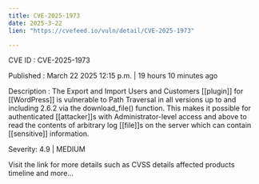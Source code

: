 ```yaml
---
title: CVE-2025-1973
date: 2025-3-22
lien: "https://cvefeed.io/vuln/detail/CVE-2025-1973"

---
```


CVE ID : CVE-2025-1973

Published :  March 22
2025
12:15 p.m. | 19 hours
10 minutes ago

Description : The Export and Import Users and Customers [[plugin]] for  [[WordPress]] is vulnerable to Path Traversal in all versions up to
and including
2.6.2 via the download_file() function. This makes it possible for authenticated [[attacker]]s
with Administrator-level access and above
to read the contents of arbitrary log [[file]]s on the server
which can contain [[sensitive]] information.

Severity: 4.9 | MEDIUM

Visit the link for more details
such as CVSS details
affected products
timeline
and more...
